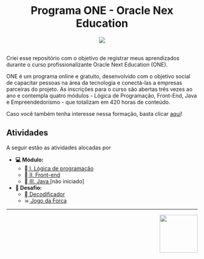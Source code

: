 <div align="center">
  <h1>Programa ONE - Oracle Nex Education</h1>
  <img src="http://img.shields.io/static/v1?label=STATUS&message=EM%20INTERROMPIDO&color=RED&style=for-the-badge"/>
</div>

<br>

<div>
  <p>Criei esse repositório com o objetivo de registrar meus aprendizados durante o curso profissionalizante Oracle Next Education (ONE).</p>
  <p>ONE é um programa online e gratuito, desenvolvido com o objetivo social de capacitar pessoas na área da tecnologia e conectá-las a empresas parceiras do projeto. As inscrições para o curso são abertas três vezes ao ano e contempla quatro módulos - Lógica de Programação, Front-End, Java e Empreendedorismo - que totalizam em 420 horas de conteúdo.</p>
  <p>Caso você também tenha interesse nessa formação, basta clicar <a href="https://www.oracle.com/br/education/oracle-next-education/"> aqui</a>!</p>
</div>

<div>
  <h2>Atividades</h2>
  <p>A seguir estão as atividades alocadas por</p>
  <ul>
    <li><b>💻 Módulo: </b>
      <ul>
        <li>📂<a href="https://github.com/GabiCmg/ONE-formacao-full-stack/tree/main/I_iniciante_Programacao">  I. Lógica de programação </a></li>
        <li>📂<a href="https://github.com/GabiCmg/ONE-formacao-full-stack/tree/main/II_formacao_Front-End">  II. Front-end </a></li>
        <li>📂<a href="#">  III. Java </a> [não iniciado]</li>
      </ul>
    </li>
    <li><b>🔋 Desafio: </b>
      <ul>
        <li>🔐<a href="https://github.com/GabiCmg/CriptografiaONE">  Decodificador</a></li>
        <li>☠<a href="https://github.com/GabiCmg/jogoForcaONE">  Jogo da Forca</a></li>
      </ul>
    </li>
  </ul>
</div>

<hr>

<div align="right">
  <a href="https://www.oracle.com/br/education/oracle-next-education/">
    <img width="100" src="https://www.oracle.com/a/ocom/img/rh03-one-v-black-br.png">
  </a>
</div>
